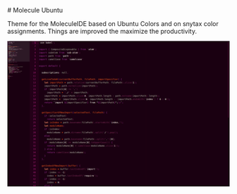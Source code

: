 # Molecule Ubuntu

Theme for the MoleculeIDE based on Ubuntu Colors and on snytax color assignments. Things are improved the maximize the productivity.

![A screenshot of your package](https://raw.githubusercontent.com/alanzanattadev/atom-molecule-ubuntu-syntax/master/screenshot.png)
